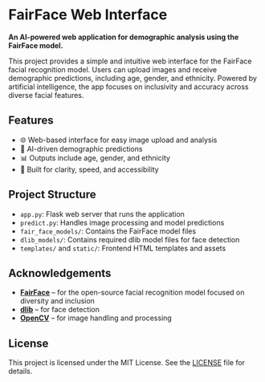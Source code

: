 # FairFace Web Interface

**An AI-powered web application for demographic analysis using the FairFace model.**

This project provides a simple and intuitive web interface for the FairFace facial recognition model. Users can upload images and receive demographic predictions, including age, gender, and ethnicity. Powered by artificial intelligence, the app focuses on inclusivity and accuracy across diverse facial features.

## Features

- 🌐 Web-based interface for easy image upload and analysis  
- 🤖 AI-driven demographic predictions  
- 📊 Outputs include age, gender, and ethnicity  
- 🎯 Built for clarity, speed, and accessibility  

## Project Structure

- `app.py`: Flask web server that runs the application  
- `predict.py`: Handles image processing and model predictions  
- `fair_face_models/`: Contains the FairFace model files  
- `dlib_models/`: Contains required dlib model files for face detection  
- `templates/` and `static/`: Frontend HTML templates and assets  

## Acknowledgements

- **[FairFace](https://github.com/joojs/fairface)** – for the open-source facial recognition model focused on diversity and inclusion  
- **[dlib](http://dlib.net/)** – for face detection  
- **[OpenCV](https://opencv.org/)** – for image handling and processing  

## License

This project is licensed under the MIT License. See the [LICENSE](LICENSE) file for details.
